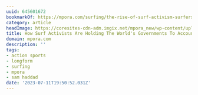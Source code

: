 ```yaml
---
uuid: 645601672
bookmarkOf: https://mpora.com/surfing/the-rise-of-surf-activism-surfers-against-sewage/
category: article
headImage: https://coresites-cdn-adm.imgix.net/mpora_new/wp-content/uploads/2022/06/surf-activism-2.jpg?fit=crop
title: How Surf Activists Are Holding The World's Governments To Account
domain: mpora.com
description: ''
tags:
- action sports
- longform
- surfing
- mpora
- sam haddad
date: '2023-07-11T19:50:52.031Z'
---
```



